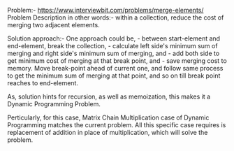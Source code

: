Problem:- https://www.interviewbit.com/problems/merge-elements/
Problem Description in other words:- within a collection, reduce the cost of merging two adjacent elements.

Solution approach:-
   One approach could be, 
      - between start-element and end-element, break the collection, 
      - calculate left side's minimum sum of merging and right side's minimum sum of merging, and 
      - add both side to get minimum cost of merging at that break point, and 
      - save merging cost to memory. 
   Move break-point ahead of current one, and follow same process to get the minimum sum of merging at that point, and so on till break point reaches to end-element.

   As, solution hints for recursion, as well as memoization, this makes it a Dynamic Programming Problem.

   Perticularly, for this case, Matrix Chain Multiplication case of Dynamic Programming matches the current problem. All this specific case requires is replacement of addition in place of multiplication, which will solve the problem.